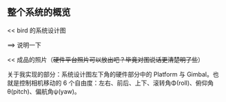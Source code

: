 ## 整个系统的概览

<< bird 的系统设计图

==> 说明一下

<< 成品的照片（~~硬件平台照片可以放出吧？毕竟对图说话更清楚明了些~~）

关于我实现的部分：系统设计图左下角的硬件部分中的 Platform 与 Gimbal。也就是控制相机移动的 6 个自由度：左右、前后、上下、滚转角Φ(roll)、俯仰角 θ(pitch)、偏航角ψ(yaw)。

